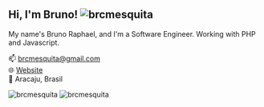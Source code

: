 ## Hi, I'm Bruno! <img src="https://komarev.com/ghpvc/?username=brcmesquita&label=Profile%20views&color=0e75b6&style=flat" alt="brcmesquita" />

My name's Bruno Raphael, and I'm a Software Engineer. Working with PHP and Javascript.

📫 [brcmesquita@gmail.com](mailto:brcmesquita@gmail.com)<br/>
🌐 [Website](https://brunoraphael.com.br/)<br/>
📍 Aracaju, Brasil

<img src="https://github-readme-stats.vercel.app/api?username=brcmesquita&show_icons=true&theme=gotham" alt="brcmesquita" />
<img src="https://github-readme-streak-stats.herokuapp.com/?user=brcmesquita&theme=gotham" alt="brcmesquita" />